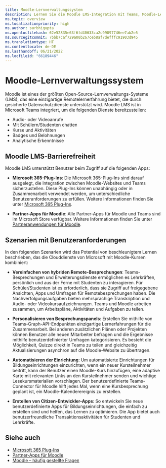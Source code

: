 ```yaml
---
title: Moodle-Lernverwaltungssystem
description: Lernen Sie die Moodle LMS-Integration mit Teams, Moodle-Lernmanagement, mConnect und Deep Links, Barrierefreiheit und Benutzeranforderungsszenarien kennen. Diese Integration bietet Audio, Videoanrufe, Chat, Kurs- und Aktivitätsmanagement, analytische Einblicke und mehr.
ms.topic: overview
ms.localizationpriority: high
ms.author: surbhigupta
ms.openlocfilehash: 62e52835e63f6fd40633ca2c99097746ee7ab2e5
ms.sourcegitcommit: 7bbb7caf729a00b267ceb8af7defffc91903d945
ms.translationtype: HT
ms.contentlocale: de-DE
ms.lasthandoff: 06/21/2022
ms.locfileid: "66189446"
---
```

# <a name="moodle-learning-management-system"></a>Moodle-Lernverwaltungssystem

 Moodle ist eines der größten Open-Source-Lernverwaltungs-Systeme (LMS), das eine einzigartige Remotelernerfahrung bietet, die durch gesicherte Datenschutzdienste unterstützt wird. Moodle LMS ist in Microsoft Teams integriert, um die folgenden Dienste bereitzustellen:

* Audio- oder Videoanrufe
* Mit Schülern/Studenten chatten
* Kurse und Aktivitäten
* Badges und Belohnungen
* Analytische Erkenntnisse

<!-- [Moodle](https://moodle.com/about/) is the world’s largest open-source learning management system (LMS). With greater than 30 years of experience in remote learning, it has attracted around 300 million users worldwide with its rich set of hosted and cloud-based services. Combining Moodle LMS and Teams provides an enhanced learning experience with modern superpowers. 
This content is modified as per the requirement.-->

 <!--The following image demonstrates Moodle LMS:
  Query on this image about what is meant by section

:::image type="content" source="../assets/images/MoodleInstructions/flow-chart.png" alt-text="Flow chart" border="true":::-->

## <a name="moodle-lms-accessibility"></a>Moodle LMS-Barrierefreiheit

Moodle LMS unterstützt Benutzer beim Zugriff auf die folgenden Apps:

* **Microsoft 365-Plug-Ins**: Die Microsoft 365-Plug-Ins sind darauf ausgelegt, die Integration zwischen Moodle-Websites und Teams sicherzustellen. Diese Plug-Ins können unabhängig oder in Zusammenarbeit verwendet werden, um unterschiedliche Benutzeranforderungen zu erfüllen. Weitere Informationen finden Sie unter [Microsoft 365 Plug-Ins](m365-plugins/m365-plugins-overview.md).

* **Partner-Apps für Moodle**: Alle Partner-Apps für Moodle und Teams sind im Microsoft Store verfügbar. Weitere Informationen finden Sie unter [Partneranwendungen für Moodle](partner-apps-for-moodle.md).

## <a name="user-requirement-scenarios"></a>Szenarien mit Benutzeranforderungen

In den folgenden Szenarien wird das Potential von beschleunigtem Lernen beschrieben, das die Clouddienste von Microsoft mit Moodle-Kursen kombiniert:

* **Vereinfachen von hybriden Remote-Besprechungen**: Teams-Besprechungen und Erweiterungsdienste ermöglichen es Lehrkräften, persönlich und aus der Ferne mit Studenten zu interagieren. Für Schüler/Studenten ist es erforderlich, dass sie Zugriff auf freigegebene Ansichten, Apps und Umfragen für Remotebesprechungen haben. Die Nachverfolgungsaufgaben bieten mehrsprachige Transkription und Audio- oder Videokursaufzeichnungen. Teams und Moodle arbeiten zusammen, um Arbeitspläne, Aktivitäten und Aufgaben zu teilen.

* **Personalisieren von Besprechungspanels**: Erstellen Sie mithilfe von Teams-Graph-API-Endpunkten einzigartige Lernerfahrungen für die Zusammenarbeit. Bei anderen zusätzlichen Plänen oder Projekten können Benutzer alle neuen Mitarbeiter befragen und die Ergebnisse mithilfe benutzerdefinierter Umfragen kategorisieren. Es besteht die Möglichkeit, Quizze direkt in Teams zu teilen und gleichzeitig Aktualisierungen asynchron auf die Moodle-Website zu übertragen.

* **Automatisieren der Einrichtung**: Um automatisierte Einrichtungen für Bildungseinrichtungen einzurichten, wenn ein neuer Kursteilnehmer beitritt, kann der Benutzer einen Moodle-Kurs hinzufügen, eine adaptive Karte mit relevanten Links an den Kursteilnehmer senden und wichtige Lesekursmaterialien vorschlagen. Der benutzerdefinierte Teams-Connector für Moodle hilft jedes Mal, wenn eine Kursbesprechung geplant ist, ein Moodle-Kalenderereignis zu erstellen.

* **Erstellen von Citizen-Entwickler-Apps**: So entwickeln Sie neue benutzerdefinierte Apps für Bildungseinrichtungen, die einfach zu erstellen sind und helfen, das Lernen zu optimieren. Die App bietet auch benutzerfreundliche Transaktionsaktivitäten für Studenten und Lehrkräfte.

<!-- For more information, see [Microsoft education](https://www.microsoft.com/education).-->
## <a name="see-also"></a>Siehe auch

* [Microsoft 365 Plug-Ins](m365-plugins/m365-plugins-overview.md)
* [Partner-Apps für Moodle](partner-apps-for-moodle.md)
* [Moodle – häufig gestellte Fragen](faqs.md)
